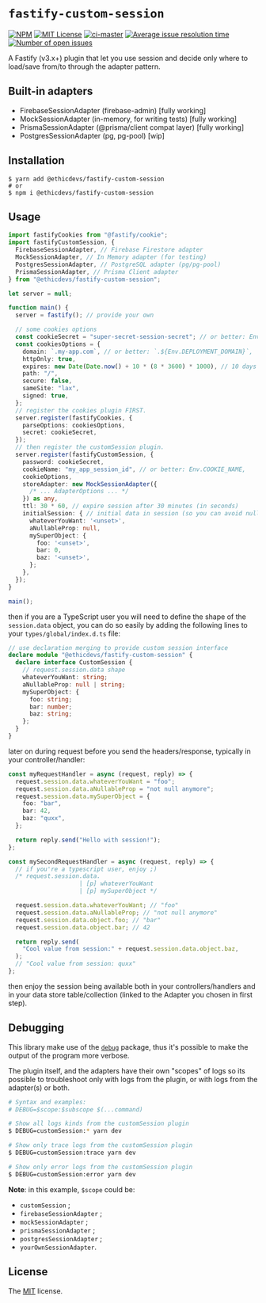 # `fastify-custom-session`

[![NPM](https://img.shields.io/npm/v/@ethicdevs/fastify-custom-session?color=red)](https://www.npmjs.com/@ethicdevs/fastify-custom-session)
[![MIT License](https://img.shields.io/github/license/ethicdevs/fastify-custom-session.svg?color=blue)](https://github.com/ethicdevs/fastify-custom-session/blob/master/LICENSE)
[![ci-master](https://github.com/EthicDevs/fastify-custom-session/actions/workflows/ci-master.yml/badge.svg)](https://github.com/EthicDevs/fastify-custom-session/actions/workflows/ci-master.yml)
[![Average issue resolution time](https://isitmaintained.com/badge/resolution/ethicdevs/fastify-custom-session.svg)](https://isitmaintained.com/project/ethicdevs/fastify-custom-session)
[![Number of open issues](https://isitmaintained.com/badge/open/ethicdevs/fastify-custom-session.svg)](https://isitmaintained.com/project/ethicdevs/fastify-custom-session)

A Fastify (v3.x+) plugin that let you use session and decide only where to
load/save from/to through the adapter pattern.

## Built-in adapters

- FirebaseSessionAdapter (firebase-admin) [fully working]
- MockSessionAdapter (in-memory, for writing tests) [fully working]
- PrismaSessionAdapter (@prisma/client compat layer) [fully working]
- PostgresSessionAdapter (pg, pg-pool) [wip]

## Installation

```shell
$ yarn add @ethicdevs/fastify-custom-session
# or
$ npm i @ethicdevs/fastify-custom-session
```

## Usage

```ts
import fastifyCookies from "@fastify/cookie";
import fastifyCustomSession, {
  FirebaseSessionAdapter, // Firebase Firestore adapter
  MockSessionAdapter, // In Memory adapter (for testing)
  PostgresSessionAdapter, // PostgreSQL adapter (pg/pg-pool)
  PrismaSessionAdapter, // Prisma Client adapter
} from "@ethicdevs/fastify-custom-session";

let server = null;

function main() {
  server = fastify(); // provide your own

  // some cookies options
  const cookieSecret = "super-secret-session-secret"; // or better: Env.SESSION_SECRET
  const cookiesOptions = {
    domain: `.my-app.com`, // or better: `.${Env.DEPLOYMENT_DOMAIN}`,
    httpOnly: true,
    expires: new Date(Date.now() + 10 * (8 * 3600) * 1000), // 10 days in secs
    path: "/",
    secure: false,
    sameSite: "lax",
    signed: true,
  };
  // register the cookies plugin FIRST.
  server.register(fastifyCookies, {
    parseOptions: cookiesOptions,
    secret: cookieSecret,
  });
  // then register the customSession plugin.
  server.register(fastifyCustomSession, {
    password: cookieSecret,
    cookieName: "my_app_session_id", // or better: Env.COOKIE_NAME,
    cookieOptions,
    storeAdapter: new MockSessionAdapter({
      /* ... AdapterOptions ... */
    }) as any,
    ttl: 30 * 60, // expire session after 30 minutes (in seconds)
    initialSession: { // initial data in session (so you can avoid null's)
      whateverYouWant: '<unset>',
      aNullableProp: null,
      mySuperObject: {
        foo: '<unset>',
        bar: 0,
        baz: '<unset>',
      };
    },
  });
}

main();
```

then if you are a TypeScript user you will need to define the shape of the
`session.data` object, you can do so easily by adding the following lines to your
`types/global/index.d.ts` file:

```ts
// use declaration merging to provide custom session interface
declare module "@ethicdevs/fastify-custom-session" {
  declare interface CustomSession {
    // request.session.data shape
    whateverYouWant: string;
    aNullableProp: null | string;
    mySuperObject: {
      foo: string;
      bar: number;
      baz: string;
    };
  }
}
```

later on during request before you send the headers/response, typically in your controller/handler:

```ts
const myRequestHandler = async (request, reply) => {
  request.session.data.whateverYouWant = "foo";
  request.session.data.aNullableProp = "not null anymore";
  request.session.data.mySuperObject = {
    foo: "bar",
    bar: 42,
    baz: "quxx",
  };

  return reply.send("Hello with session!");
};

const mySecondRequestHandler = async (request, reply) => {
  // if you're a typescript user, enjoy ;)
  /* request.session.data.
                    | [p] whateverYouWant
                    | [p] mySuperObject */

  request.session.data.whateverYouWant; // "foo"
  request.session.data.aNullableProp; // "not null anymore"
  request.session.data.object.foo; // "bar"
  request.session.data.object.bar; // 42

  return reply.send(
    "Cool value from session:" + request.session.data.object.baz,
  );
  // "Cool value from session: quxx"
};
```

then enjoy the session being available both in your controllers/handlers and in
your data store table/collection (linked to the Adapter you chosen in first step).

## Debugging

This library make use of the [`debug`](https://npmjs.com/package/debug) package,
thus it's possible to make the output of the program more verbose.

The plugin itself, and the adapters have their own "scopes" of logs so its possible
to troubleshoot only with logs from the plugin, or with logs from the adapter(s) or both.

```bash
# Syntax and examples:
# DEBUG=$scope:$subscope $(...command)

# Show all logs kinds from the customSession plugin
$ DEBUG=customSession:* yarn dev

# Show only trace logs from the customSession plugin
$ DEBUG=customSession:trace yarn dev

# Show only error logs from the customSession plugin
$ DEBUG=customSession:error yarn dev
```

**Note**: in this example, `$scope` could be:

- `customSession` ;
- `firebaseSessionAdapter` ;
- `mockSessionAdapter` ;
- `prismaSessionAdapter` ;
- `postgresSessionAdapter` ;
- `yourOwnSessionAdapter`.

## License

The [MIT](/LICENSE) license.
